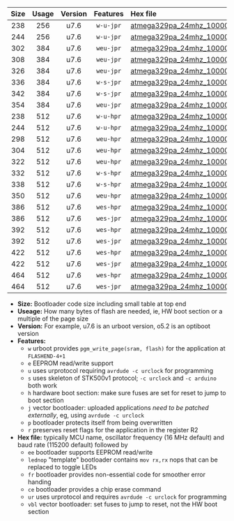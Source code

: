|Size|Usage|Version|Features|Hex file|
|:-:|:-:|:-:|:-:|:--|
|238|256|u7.6|`w-u-jpr`|[atmega329pa_24mhz_1000000bps_ur_vbl.hex](https://raw.githubusercontent.com/stefanrueger/urboot/main//atmega329pa_24mhz_1000000bps_ur_vbl.hex)|
|244|256|u7.6|`w-u-jpr`|[atmega329pa_24mhz_1000000bps_lednop_ur_vbl.hex](https://raw.githubusercontent.com/stefanrueger/urboot/main//atmega329pa_24mhz_1000000bps_lednop_ur_vbl.hex)|
|302|384|u7.6|`weu-jpr`|[atmega329pa_24mhz_1000000bps_ee_ur_vbl.hex](https://raw.githubusercontent.com/stefanrueger/urboot/main//atmega329pa_24mhz_1000000bps_ee_ur_vbl.hex)|
|308|384|u7.6|`weu-jpr`|[atmega329pa_24mhz_1000000bps_ee_lednop_ur_vbl.hex](https://raw.githubusercontent.com/stefanrueger/urboot/main//atmega329pa_24mhz_1000000bps_ee_lednop_ur_vbl.hex)|
|326|384|u7.6|`weu-jpr`|[atmega329pa_24mhz_1000000bps_ee_lednop_fr_ur_vbl.hex](https://raw.githubusercontent.com/stefanrueger/urboot/main//atmega329pa_24mhz_1000000bps_ee_lednop_fr_ur_vbl.hex)|
|336|384|u7.6|`w-s-jpr`|[atmega329pa_24mhz_1000000bps_vbl.hex](https://raw.githubusercontent.com/stefanrueger/urboot/main//atmega329pa_24mhz_1000000bps_vbl.hex)|
|342|384|u7.6|`w-s-jpr`|[atmega329pa_24mhz_1000000bps_lednop_vbl.hex](https://raw.githubusercontent.com/stefanrueger/urboot/main//atmega329pa_24mhz_1000000bps_lednop_vbl.hex)|
|354|384|u7.6|`weu-jpr`|[atmega329pa_24mhz_1000000bps_ee_lednop_fr_ce_ur_vbl.hex](https://raw.githubusercontent.com/stefanrueger/urboot/main//atmega329pa_24mhz_1000000bps_ee_lednop_fr_ce_ur_vbl.hex)|
|238|512|u7.6|`w-u-hpr`|[atmega329pa_24mhz_1000000bps_ur.hex](https://raw.githubusercontent.com/stefanrueger/urboot/main//atmega329pa_24mhz_1000000bps_ur.hex)|
|244|512|u7.6|`w-u-hpr`|[atmega329pa_24mhz_1000000bps_lednop_ur.hex](https://raw.githubusercontent.com/stefanrueger/urboot/main//atmega329pa_24mhz_1000000bps_lednop_ur.hex)|
|298|512|u7.6|`weu-hpr`|[atmega329pa_24mhz_1000000bps_ee_ur.hex](https://raw.githubusercontent.com/stefanrueger/urboot/main//atmega329pa_24mhz_1000000bps_ee_ur.hex)|
|304|512|u7.6|`weu-hpr`|[atmega329pa_24mhz_1000000bps_ee_lednop_ur.hex](https://raw.githubusercontent.com/stefanrueger/urboot/main//atmega329pa_24mhz_1000000bps_ee_lednop_ur.hex)|
|322|512|u7.6|`weu-hpr`|[atmega329pa_24mhz_1000000bps_ee_lednop_fr_ur.hex](https://raw.githubusercontent.com/stefanrueger/urboot/main//atmega329pa_24mhz_1000000bps_ee_lednop_fr_ur.hex)|
|332|512|u7.6|`w-s-hpr`|[atmega329pa_24mhz_1000000bps.hex](https://raw.githubusercontent.com/stefanrueger/urboot/main//atmega329pa_24mhz_1000000bps.hex)|
|338|512|u7.6|`w-s-hpr`|[atmega329pa_24mhz_1000000bps_lednop.hex](https://raw.githubusercontent.com/stefanrueger/urboot/main//atmega329pa_24mhz_1000000bps_lednop.hex)|
|350|512|u7.6|`weu-hpr`|[atmega329pa_24mhz_1000000bps_ee_lednop_fr_ce_ur.hex](https://raw.githubusercontent.com/stefanrueger/urboot/main//atmega329pa_24mhz_1000000bps_ee_lednop_fr_ce_ur.hex)|
|386|512|u7.6|`wes-hpr`|[atmega329pa_24mhz_1000000bps_ee.hex](https://raw.githubusercontent.com/stefanrueger/urboot/main//atmega329pa_24mhz_1000000bps_ee.hex)|
|386|512|u7.6|`wes-jpr`|[atmega329pa_24mhz_1000000bps_ee_vbl.hex](https://raw.githubusercontent.com/stefanrueger/urboot/main//atmega329pa_24mhz_1000000bps_ee_vbl.hex)|
|392|512|u7.6|`wes-hpr`|[atmega329pa_24mhz_1000000bps_ee_lednop.hex](https://raw.githubusercontent.com/stefanrueger/urboot/main//atmega329pa_24mhz_1000000bps_ee_lednop.hex)|
|392|512|u7.6|`wes-jpr`|[atmega329pa_24mhz_1000000bps_ee_lednop_vbl.hex](https://raw.githubusercontent.com/stefanrueger/urboot/main//atmega329pa_24mhz_1000000bps_ee_lednop_vbl.hex)|
|422|512|u7.6|`wes-hpr`|[atmega329pa_24mhz_1000000bps_ee_lednop_fr.hex](https://raw.githubusercontent.com/stefanrueger/urboot/main//atmega329pa_24mhz_1000000bps_ee_lednop_fr.hex)|
|422|512|u7.6|`wes-jpr`|[atmega329pa_24mhz_1000000bps_ee_lednop_fr_vbl.hex](https://raw.githubusercontent.com/stefanrueger/urboot/main//atmega329pa_24mhz_1000000bps_ee_lednop_fr_vbl.hex)|
|464|512|u7.6|`wes-hpr`|[atmega329pa_24mhz_1000000bps_ee_lednop_fr_ce.hex](https://raw.githubusercontent.com/stefanrueger/urboot/main//atmega329pa_24mhz_1000000bps_ee_lednop_fr_ce.hex)|
|464|512|u7.6|`wes-jpr`|[atmega329pa_24mhz_1000000bps_ee_lednop_fr_ce_vbl.hex](https://raw.githubusercontent.com/stefanrueger/urboot/main//atmega329pa_24mhz_1000000bps_ee_lednop_fr_ce_vbl.hex)|

- **Size:** Bootloader code size including small table at top end
- **Useage:** How many bytes of flash are needed, ie, HW boot section or a multiple of the page size
- **Version:** For example, u7.6 is an urboot version, o5.2 is an optiboot version
- **Features:**
  + `w` urboot provides `pgm_write_page(sram, flash)` for the application at `FLASHEND-4+1`
  + `e` EEPROM read/write support
  + `u` uses urprotocol requiring `avrdude -c urclock` for programming
  + `s` uses skeleton of STK500v1 protocol; `-c urclock` and `-c arduino` both work
  + `h` hardware boot section: make sure fuses are set for reset to jump to boot section
  + `j` vector bootloader: uploaded applications *need to be patched externally*, eg, using `avrdude -c urclock`
  + `p` bootloader protects itself from being overwritten
  + `r` preserves reset flags for the application in the register R2
- **Hex file:** typically MCU name, oscillator frequency (16 MHz default) and baud rate (115200 default) followed by
  + `ee` bootloader supports EEPROM read/write
  + `lednop` "template" bootloader contains `mov rx,rx` nops that can be replaced to toggle LEDs
  + `fr` bootloader provides non-essential code for smoother error handing
  + `ce` bootloader provides a chip erase command
  + `ur` uses urprotocol and requires `avrdude -c urclock` for programming
  + `vbl` vector bootloader: set fuses to jump to reset, not the HW boot section
